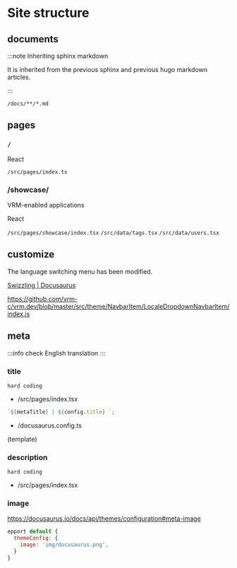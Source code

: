 # Site structure

## documents

:::note Inheriting sphinx markdown

It is inherited from the previous sphinx and previous hugo markdown articles.

:::

`/docs/**/*.md`

## pages

### `/`

React

`/src/pages/index.ts`

### /showcase/

VRM-enabled applications

React

`/src/pages/showcase/index.tsx`
`/src/data/tags.tsx`
`/src/data/users.tsx`

## customize

The language switching menu has been modified.

[Swizzling | Docusaurus](https://docusaurus.io/docs/swizzling)

https://github.com/vrm-c/vrm.dev/blob/master/src/theme/NavbarItem/LocaleDropdownNavbarItem/index.js

## meta

:::info
check English translation
:::

### title

`hard coding`

- /src/pages/index.tsx

```js
`${metaTitle} | ${config.title} `;
```

- /docusaurus.config.ts

(template)

### description

`hard coding`

- /src/pages/index.tsx

### image

https://docusaurus.io/docs/api/themes/configuration#meta-image

```js title="docusaurus.config.js"
epport default {
  themeConfig: {
    image: 'img/docusaurus.png',
  }
}
```
